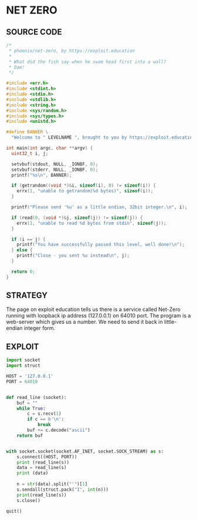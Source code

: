 # NET ZERO


## SOURCE CODE

```c
/*
 * phoenix/net-zero, by https://exploit.education
 *
 * What did the fish say when he swam head first into a wall?
 * Dam!
 */

#include <err.h>
#include <stdint.h>
#include <stdio.h>
#include <stdlib.h>
#include <string.h>
#include <sys/random.h>
#include <sys/types.h>
#include <unistd.h>

#define BANNER \
  "Welcome to " LEVELNAME ", brought to you by https://exploit.education"

int main(int argc, char **argv) {
  uint32_t i, j;

  setvbuf(stdout, NULL, _IONBF, 0);
  setvbuf(stderr, NULL, _IONBF, 0);
  printf("%s\n", BANNER);

  if (getrandom((void *)&i, sizeof(i), 0) != sizeof(i)) {
    errx(1, "unable to getrandom(%d bytes)", sizeof(i));
  }

  printf("Please send '%u' as a little endian, 32bit integer.\n", i);

  if (read(0, (void *)&j, sizeof(j)) != sizeof(j)) {
    errx(1, "unable to read %d bytes from stdin", sizeof(j));
  }

  if (i == j) {
    printf("You have successfully passed this level, well done!\n");
  } else {
    printf("Close - you sent %u instead\n", j);
  }

  return 0;
}

```


## STRATEGY

The page on exploit education tells us there is a service called Net-Zero running with loopback ip address (127.0.0.1) on 64010 port.
The program is a web-server which gives us a number. We need to send it back in little-endian integer form.

## EXPLOIT
```python
import socket
import struct

HOST = '127.0.0.1'
PORT = 64010


def read_line (socket):
    buf = ""
    while True:
        c = s.recv(1)
        if c == b'\n':
            break
        buf += c.decode("ascii")
    return buf


with socket.socket(socket.AF_INET, socket.SOCK_STREAM) as s:
    s.connect((HOST, PORT))
    print (read_line(s))
    data = read_line(s)
    print (data)
    
    n = str(data).split("'")[1]
    s.sendall(struct.pack("I", int(n)))
    print(read_line(s))
    s.close()

quit()

```
